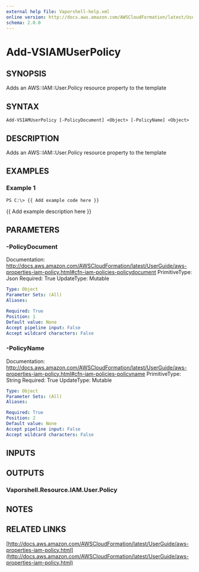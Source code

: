 ```yaml
---
external help file: Vaporshell-help.xml
online version: http://docs.aws.amazon.com/AWSCloudFormation/latest/UserGuide/aws-properties-iam-policy.html
schema: 2.0.0
---
```


# Add-VSIAMUserPolicy

## SYNOPSIS
Adds an AWS::IAM::User.Policy resource property to the template

## SYNTAX

```
Add-VSIAMUserPolicy [-PolicyDocument] <Object> [-PolicyName] <Object>
```

## DESCRIPTION
Adds an AWS::IAM::User.Policy resource property to the template

## EXAMPLES

### Example 1
```
PS C:\> {{ Add example code here }}
```

{{ Add example description here }}

## PARAMETERS

### -PolicyDocument
Documentation: http://docs.aws.amazon.com/AWSCloudFormation/latest/UserGuide/aws-properties-iam-policy.html#cfn-iam-policies-policydocument
PrimitiveType: Json
Required: True
UpdateType: Mutable

```yaml
Type: Object
Parameter Sets: (All)
Aliases: 

Required: True
Position: 1
Default value: None
Accept pipeline input: False
Accept wildcard characters: False
```

### -PolicyName
Documentation: http://docs.aws.amazon.com/AWSCloudFormation/latest/UserGuide/aws-properties-iam-policy.html#cfn-iam-policies-policyname
PrimitiveType: String
Required: True
UpdateType: Mutable

```yaml
Type: Object
Parameter Sets: (All)
Aliases: 

Required: True
Position: 2
Default value: None
Accept pipeline input: False
Accept wildcard characters: False
```

## INPUTS

## OUTPUTS

### Vaporshell.Resource.IAM.User.Policy

## NOTES

## RELATED LINKS

[http://docs.aws.amazon.com/AWSCloudFormation/latest/UserGuide/aws-properties-iam-policy.html](http://docs.aws.amazon.com/AWSCloudFormation/latest/UserGuide/aws-properties-iam-policy.html)

